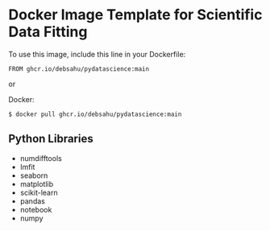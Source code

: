 # Docker Image Template for Scientific Data Fitting

To use this image, include this line in your Dockerfile:

```
FROM ghcr.io/debsahu/pydatascience:main
```

or

Docker:

```
$ docker pull ghcr.io/debsahu/pydatascience:main
```

## Python Libraries

- numdifftools
- lmfit
- seaborn
- matplotlib
- scikit-learn
- pandas
- notebook
- numpy
